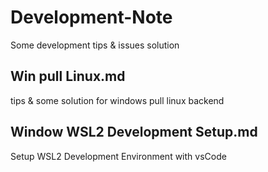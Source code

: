 # Development-Note
Some development tips &amp; issues solution

## Win pull Linux.md
tips & some solution for windows pull linux backend

## Window WSL2 Development Setup.md
Setup WSL2 Development Environment with vsCode

